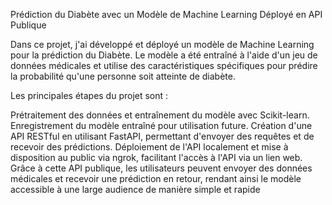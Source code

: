 Prédiction du Diabète avec un Modèle de Machine Learning Déployé en API Publique

Dans ce projet, j'ai développé et déployé un modèle de Machine Learning pour la prédiction du Diabète. Le modèle a été entraîné à l'aide d'un jeu de données médicales et utilise des caractéristiques spécifiques pour prédire la probabilité qu'une personne soit atteinte de diabète.

Les principales étapes du projet sont :

Prétraitement des données et entraînement du modèle avec Scikit-learn.
Enregistrement du modèle entraîné pour utilisation future.
Création d'une API RESTful en utilisant FastAPI, permettant d'envoyer des requêtes et de recevoir des prédictions.
Déploiement de l'API localement et mise à disposition au public via ngrok, facilitant l'accès à l'API via un lien web.
Grâce à cette API publique, les utilisateurs peuvent envoyer des données médicales et recevoir une prédiction en retour, rendant ainsi le modèle accessible à une large audience de manière simple et rapide
